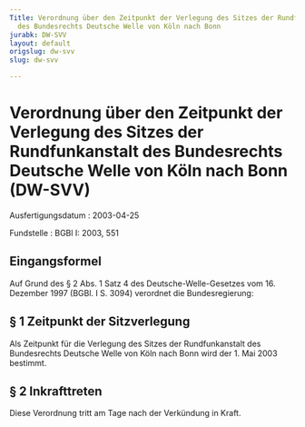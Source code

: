 ```yaml
---
Title: Verordnung über den Zeitpunkt der Verlegung des Sitzes der Rundfunkanstalt
  des Bundesrechts Deutsche Welle von Köln nach Bonn
jurabk: DW-SVV
layout: default
origslug: dw-svv
slug: dw-svv

---
```


# Verordnung über den Zeitpunkt der Verlegung des Sitzes der Rundfunkanstalt des Bundesrechts Deutsche Welle von Köln nach Bonn (DW-SVV)

Ausfertigungsdatum
:   2003-04-25

Fundstelle
:   BGBl I: 2003, 551



## Eingangsformel

Auf Grund des § 2 Abs. 1 Satz 4 des Deutsche-Welle-Gesetzes vom 16.
Dezember 1997 (BGBl. I S. 3094) verordnet die Bundesregierung:


## § 1 Zeitpunkt der Sitzverlegung

Als Zeitpunkt für die Verlegung des Sitzes der Rundfunkanstalt des
Bundesrechts Deutsche Welle von Köln nach Bonn wird der 1. Mai 2003
bestimmt.


## § 2 Inkrafttreten

Diese Verordnung tritt am Tage nach der Verkündung in Kraft.

